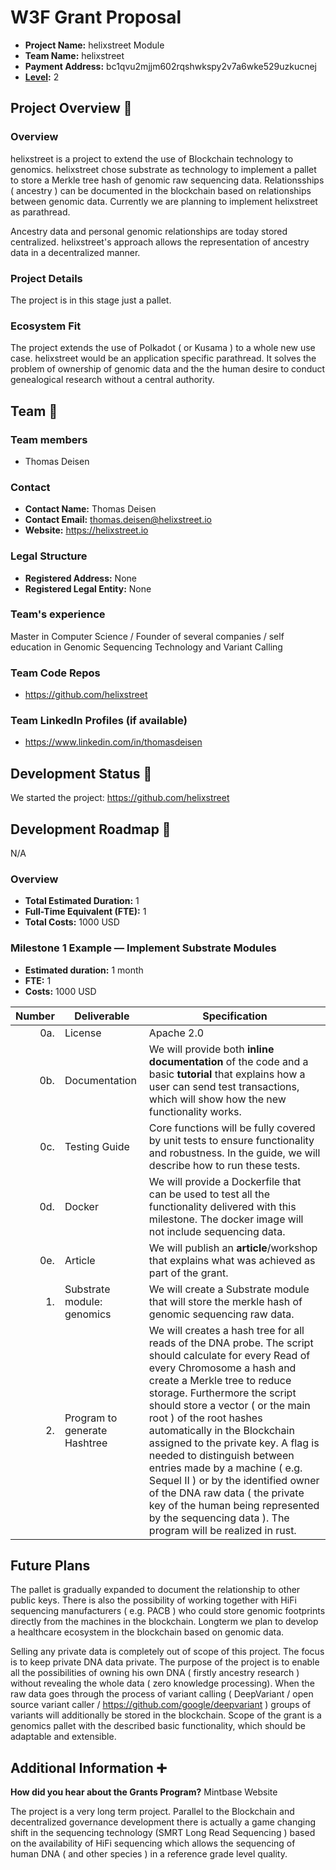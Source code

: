 # W3F Grant Proposal



- **Project Name:** helixstreet Module
- **Team Name:** helixstreet
- **Payment Address:** bc1qvu2mjjm602rqshwkspy2v7a6wke529uzkucnej
- **[Level](https://github.com/w3f/Grants-Program/tree/master#level_slider-levels):** 2


## Project Overview :page_facing_up:


### Overview

helixstreet is a project to extend the use of Blockchain technology to genomics. helixstreet chose substrate as technology to implement a pallet to store a Merkle tree hash of genomic raw sequencing data. Relationsships ( ancestry ) can be documented in the blockchain based on relationships between genomic data. Currently we are planning to implement helixstreet as parathread.

Ancestry data and personal genomic relationships are today stored centralized. helixstreet's approach allows the representation of ancestry data in a decentralized manner.


### Project Details

The project is in this stage just a pallet.

### Ecosystem Fit

The project extends the use of Polkadot ( or Kusama ) to a whole new use case. helixstreet would be an application specific parathread. It solves the problem of ownership of genomic data and the the human desire to conduct genealogical research without a central authority.

## Team :busts_in_silhouette:

### Team members

- Thomas Deisen

### Contact

- **Contact Name:** Thomas Deisen
- **Contact Email:** thomas.deisen@helixstreet.io
- **Website:** https://helixstreet.io

### Legal Structure

- **Registered Address:** None
- **Registered Legal Entity:** None

### Team's experience

Master in Computer Science / Founder of several companies / self education in Genomic Sequencing Technology and Variant Calling

### Team Code Repos

- https://github.com/helixstreet


### Team LinkedIn Profiles (if available)

- https://www.linkedin.com/in/thomasdeisen


## Development Status :open_book:

We started the project: https://github.com/helixstreet

## Development Roadmap :nut_and_bolt:

N/A

### Overview

- **Total Estimated Duration:** 1
- **Full-Time Equivalent (FTE):**  1
- **Total Costs:** 1000 USD

### Milestone 1 Example — Implement Substrate Modules

- **Estimated duration:** 1 month
- **FTE:**  1
- **Costs:** 1000 USD

| Number | Deliverable | Specification |
| -----: | ----------- | ------------- |
| 0a. | License | Apache 2.0  |
| 0b. | Documentation | We will provide both **inline documentation** of the code and a basic **tutorial** that explains how a user can send test transactions, which will show how the new functionality works. |
| 0c. | Testing Guide | Core functions will be fully covered by unit tests to ensure functionality and robustness. In the guide, we will describe how to run these tests. |
| 0d. | Docker | We will provide a Dockerfile that can be used to test all the functionality delivered with this milestone. The docker image will not include sequencing data. |
| 0e. | Article | We will publish an **article**/workshop that explains what was achieved as part of the grant. |
| 1. | Substrate module: genomics | We will create a Substrate module that will store the merkle hash of genomic sequencing raw data. | 
| 2. | Program to generate Hashtree | We will creates a hash tree for all reads of the DNA probe. The script should calculate for every Read of every Chromosome a hash and create a Merkle tree to reduce storage. Furthermore the script should store a vector ( or the main root ) of the root hashes automatically in the Blockchain assigned to the private key. A flag is needed to distinguish between entries made by a machine ( e.g. Sequel II ) or by the identified owner of the DNA raw data ( the private key of the human being represented by the sequencing data ). The program will be realized in rust. | 




## Future Plans

The pallet is gradually expanded to document the relationship to other public keys. There is also the possibility of working together with HiFi sequencing manufacturers ( e.g. PACB ) who could store genomic footprints directly from the machines in the blockchain. Longterm we plan to develop a healthcare ecosystem in the blockchain based on genomic data.

Selling any private data is completely out of scope of this project. The focus is to keep private DNA data private. The purpose of the project is to enable all the possibilities of owning his own DNA ( firstly ancestry research ) without revealing the whole data ( zero knowledge processing). When the raw data goes through the process of variant calling ( DeepVariant / open source variant caller / https://github.com/google/deepvariant  ) groups of variants will additionally be stored in the blockchain. Scope of the grant is a genomics pallet with the described basic functionality, which should be adaptable and extensible.





## Additional Information :heavy_plus_sign:

**How did you hear about the Grants Program?** Mintbase Website

The project is a very long term project. Parallel to the Blockchain and decentralized governance development there is actually a game changing shift in the sequencing technology (SMRT Long Read Sequencing ) based on the availability of HiFi sequencing which allows the sequencing of human DNA ( and other species ) in a reference grade level quality.
